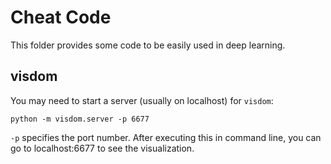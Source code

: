 # Cheat Code

This folder provides some code to be easily used in deep learning.

## visdom

You may need to start a server (usually on localhost) for `visdom`:
```
python -m visdom.server -p 6677
```
`-p` specifies the port number. After executing this in command line, you can go to localhost:6677 to see the visualization.
